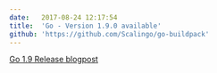 ```yaml
---
date:	2017-08-24 12:17:54
title:	'Go - Version 1.9.0 available'
github: 'https://github.com/Scalingo/go-buildpack'
---
```


[Go 1.9 Release blogpost](https://blog.golang.org/go1.9)
